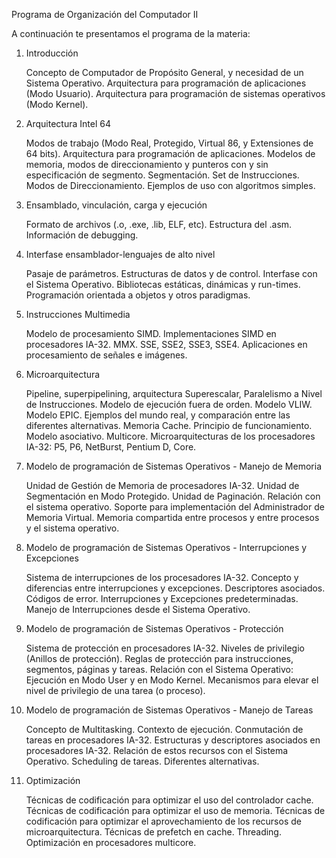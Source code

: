 Programa de Organización del Computador II

A continuación te presentamos el programa de la materia:
1. Introducción

    Concepto de Computador de Propósito General, y necesidad de un Sistema Operativo.
    Arquitectura para programación de aplicaciones (Modo Usuario).
    Arquitectura para programación de sistemas operativos (Modo Kernel).

2. Arquitectura Intel 64

    Modos de trabajo (Modo Real, Protegido, Virtual 86, y Extensiones de 64 bits).
    Arquitectura para programación de aplicaciones.
    Modelos de memoria, modos de direccionamiento y punteros con y sin especificación de segmento.
    Segmentación.
    Set de Instrucciones.
    Modos de Direccionamiento.
    Ejemplos de uso con algoritmos simples.

3. Ensamblado, vinculación, carga y ejecución

    Formato de archivos (.o, .exe, .lib, ELF, etc).
    Estructura del .asm.
    Información de debugging.

4. Interfase ensamblador-lenguajes de alto nivel

    Pasaje de parámetros.
    Estructuras de datos y de control.
    Interfase con el Sistema Operativo.
    Bibliotecas estáticas, dinámicas y run-times.
    Programación orientada a objetos y otros paradigmas.

5. Instrucciones Multimedia

    Modelo de procesamiento SIMD.
    Implementaciones SIMD en procesadores IA-32.
    MMX.
    SSE, SSE2, SSE3, SSE4.
    Aplicaciones en procesamiento de señales e imágenes.

6. Microarquitectura

    Pipeline, superpipelining, arquitectura Superescalar, Paralelismo a Nivel de Instrucciones.
    Modelo de ejecución fuera de orden.
    Modelo VLIW.
    Modelo EPIC.
    Ejemplos del mundo real, y comparación entre las diferentes alternativas.
    Memoria Cache. Principio de funcionamiento. Modelo asociativo.
    Multicore.
    Microarquitecturas de los procesadores IA-32: P5, P6, NetBurst, Pentium D, Core.

7. Modelo de programación de Sistemas Operativos - Manejo de Memoria

    Unidad de Gestión de Memoria de procesadores IA-32.
    Unidad de Segmentación en Modo Protegido.
    Unidad de Paginación.
    Relación con el sistema operativo. Soporte para implementación del Administrador de Memoria Virtual. Memoria compartida entre procesos y entre procesos y el sistema operativo.

8. Modelo de programación de Sistemas Operativos - Interrupciones y Excepciones

    Sistema de interrupciones de los procesadores IA-32.
    Concepto y diferencias entre interrupciones y excepciones.
    Descriptores asociados. Códigos de error.
    Interrupciones y Excepciones predeterminadas.
    Manejo de Interrupciones desde el Sistema Operativo.

9. Modelo de programación de Sistemas Operativos - Protección

    Sistema de protección en procesadores IA-32.
    Niveles de privilegio (Anillos de protección).
    Reglas de protección para instrucciones, segmentos, páginas y tareas.
    Relación con el Sistema Operativo: Ejecución en Modo User y en Modo Kernel.
    Mecanismos para elevar el nivel de privilegio de una tarea (o proceso).

10. Modelo de programación de Sistemas Operativos - Manejo de Tareas

    Concepto de Multitasking.
    Contexto de ejecución.
    Conmutación de tareas en procesadores IA-32.
    Estructuras y descriptores asociados en procesadores IA-32.
    Relación de estos recursos con el Sistema Operativo.
    Scheduling de tareas. Diferentes alternativas.

11. Optimización

    Técnicas de codificación para optimizar el uso del controlador cache.
    Técnicas de codificación para optimizar el uso de memoria.
    Técnicas de codificación para optimizar el aprovechamiento de los recursos de microarquitectura.
    Técnicas de prefetch en cache.
    Threading.
    Optimización en procesadores multicore.

